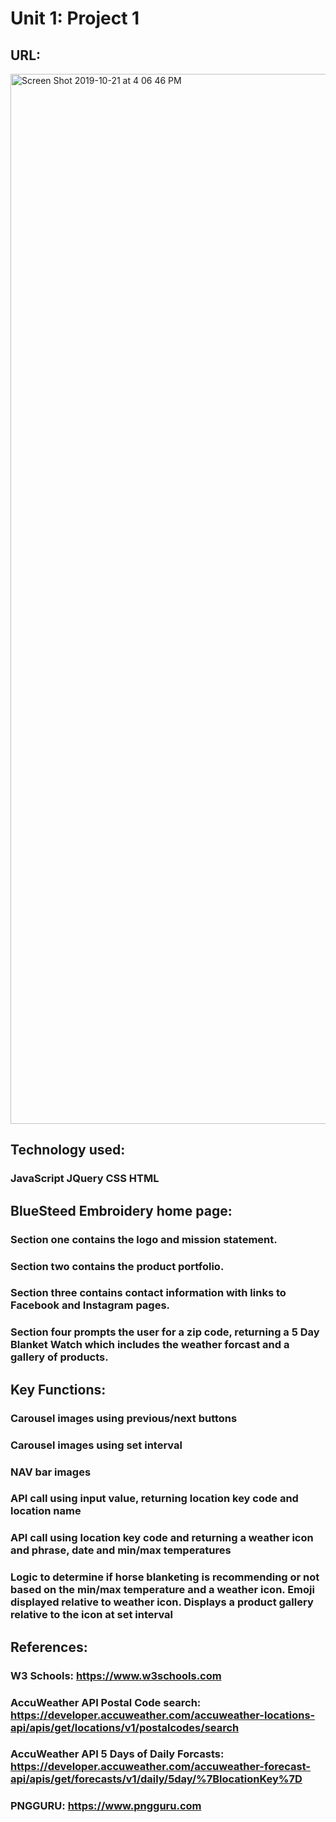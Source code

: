 # Unit 1: Project 1

## URL:

<img width="1680" alt="Screen Shot 2019-10-21 at 4 06 46 PM" src="https://user-images.githubusercontent.com/53794091/67239529-64918c80-f41d-11e9-9f37-b85a4870cd3a.png">

## Technology used:

### JavaScript JQuery CSS HTML

## BlueSteed Embroidery home page:

### Section one contains the logo and mission statement.

### Section two contains the product portfolio.

### Section three contains contact information with links to Facebook and Instagram pages.

### Section four prompts the user for a zip code, returning a 5 Day Blanket Watch which includes the weather forcast and a gallery of products.

## Key Functions:

### Carousel images using previous/next buttons

### Carousel images using set interval

### NAV bar images

### API call using input value, returning location key code and location name

### API call using location key code and returning a weather icon and phrase, date and min/max temperatures

### Logic to determine if horse blanketing is recommending or not based on the min/max temperature and a weather icon. Emoji displayed relative to weather icon. Displays a product gallery relative to the icon at set interval

## References:

### W3 Schools: https://www.w3schools.com

### AccuWeather API Postal Code search: https://developer.accuweather.com/accuweather-locations-api/apis/get/locations/v1/postalcodes/search

### AccuWeather API 5 Days of Daily Forcasts: https://developer.accuweather.com/accuweather-forecast-api/apis/get/forecasts/v1/daily/5day/%7BlocationKey%7D

### PNGGURU: https://www.pngguru.com
